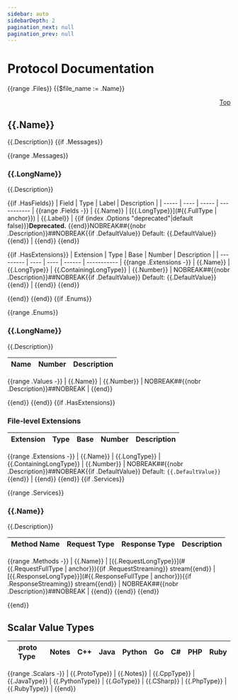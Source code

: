 ```yaml
---
sidebar: auto
sidebarDepth: 2
pagination_next: null
pagination_prev: null
---
```


# Protocol Documentation
<a name="top"></a>
{{range .Files}}
{{$file_name := .Name}}
<a name="{{.Name | anchor}}"></a>
<p align="right"><a href="#top">Top</a></p>

## {{.Name}}
{{.Description}}
{{if .Messages}}

{{range .Messages}}
<a name="{{.FullName | anchor}}"></a>

### {{.LongName}}
{{.Description}}

{{if .HasFields}}
| Field | Type | Label | Description |
| ----- | ---- | ----- | ----------- |
{{range .Fields -}}
  | {{.Name}} | [{{.LongType}}](#{{.FullType | anchor}}) | {{.Label}} | {{if (index .Options "deprecated"|default false)}}**Deprecated.** {{end}}NOBREAK##{{nobr .Description}}##NOBREAK{{if .DefaultValue}} Default: {{.DefaultValue}}{{end}} |
{{end}}
{{end}}

{{if .HasExtensions}}
| Extension | Type | Base | Number | Description |
| --------- | ---- | ---- | ------ | ----------- |
{{range .Extensions -}}
  | {{.Name}} | {{.LongType}} | {{.ContainingLongType}} | {{.Number}} | NOBREAK##{{nobr .Description}}##NOBREAK{{if .DefaultValue}} Default: {{.DefaultValue}}{{end}} |
{{end}}
{{end}}

{{end}}
{{end}}
{{if .Enums}}

{{range .Enums}}
<a name="{{.FullName | anchor}}"></a>

### {{.LongName}}
{{.Description}}

| Name | Number | Description |
| ---- | ------ | ----------- |
{{range .Values -}}
  | {{.Name}} | {{.Number}} | NOBREAK##{{nobr .Description}}##NOBREAK |
{{end}}

{{end}}
{{end}}
{{if .HasExtensions}}

<a name="{{$file_name | anchor}}-extensions"></a>

### File-level Extensions
| Extension | Type | Base | Number | Description |
| --------- | ---- | ---- | ------ | ----------- |
{{range .Extensions -}}
  | {{.Name}} | {{.LongType}} | {{.ContainingLongType}} | {{.Number}} | NOBREAK##{{nobr .Description}}##NOBREAK{{if .DefaultValue}} Default: `{{.DefaultValue}}`{{end}} |
{{end}}
{{end}}
{{if .Services}}

{{range .Services}}
<a name="{{.FullName | anchor}}"></a>

### {{.Name}}
{{.Description}}

| Method Name | Request Type | Response Type | Description |
| ----------- | ------------ | ------------- | ------------|
{{range .Methods -}}
  | {{.Name}} | [{{.RequestLongType}}](#{{.RequestFullType | anchor}}){{if .RequestStreaming}} stream{{end}} | [{{.ResponseLongType}}](#{{.ResponseFullType | anchor}}){{if .ResponseStreaming}} stream{{end}} | NOBREAK##{{nobr .Description}}##NOBREAK |
{{end}}
{{end}}
{{end}}

{{end}}

## Scalar Value Types

| .proto Type | Notes | C++ | Java | Python | Go | C# | PHP | Ruby |
| ----------- | ----- | --- | ---- | ------ | -- | -- | --- | ---- |
{{range .Scalars -}}
  | <a name="{{.ProtoType | anchor}}" /> {{.ProtoType}} | {{.Notes}} | {{.CppType}} | {{.JavaType}} | {{.PythonType}} | {{.GoType}} | {{.CSharp}} | {{.PhpType}} | {{.RubyType}} |
{{end}}

